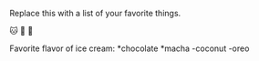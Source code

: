 Replace this with a list of your favorite things.

🐱
🐶
💝

Favorite flavor of ice cream:
*chocolate
*macha
-coconut
-oreo
